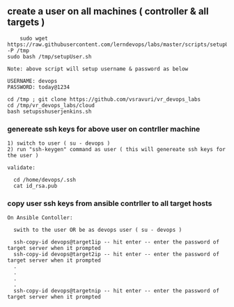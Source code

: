 ## create a user on all machines ( controller & all targets )

        sudo wget https://raw.githubusercontent.com/lerndevops/labs/master/scripts/setupUser.sh -P /tmp
	sudo bash /tmp/setupUser.sh
	
	Note: above script will setup username & password as below 
	
	USERNAME: devops
	PASSWORD: today@1234
	
	cd /tmp ; git clone https://github.com/vsravuri/vr_devops_labs
	cd /tmp/vr_devops_labs/cloud
	bash setupsshuserjenkins.sh
	

### genereate ssh keys for above user on contrller machine 

```
1) switch to user ( su - devops )
2) run "ssh-keygen" command as user ( this will genereate ssh keys for the user ) 

validate:
     
  cd /home/devops/.ssh 
  cat id_rsa.pub 
```
### copy user ssh keys from ansible contrller to all target hosts

```
On Ansible Contoller:
	
  swith to the user OR be as devops user ( su - devops )
  
  ssh-copy-id devops@target1ip -- hit enter -- enter the password of target server when it prompted 
  ssh-copy-id devops@target2ip -- hit enter -- enter the password of target server when it prompted
  .
  .
  .
  .
  ssh-copy-id devops@targetnip -- hit enter -- enter the password of target server when it prompted

```	
	


